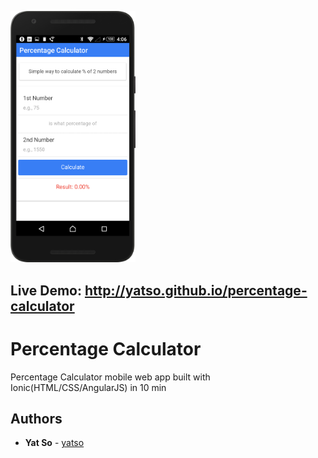 <a href="http://yatso.github.io/percentage-calculator"><img src="images/percentage-calculator-screenshot.png" width="200px">
</a>

## Live Demo: http://yatso.github.io/percentage-calculator

# Percentage Calculator

Percentage Calculator mobile web app built with Ionic(HTML/CSS/AngularJS) in 10 min

## Authors

* **Yat So**  - [yatso](https://github.com/yatso)

